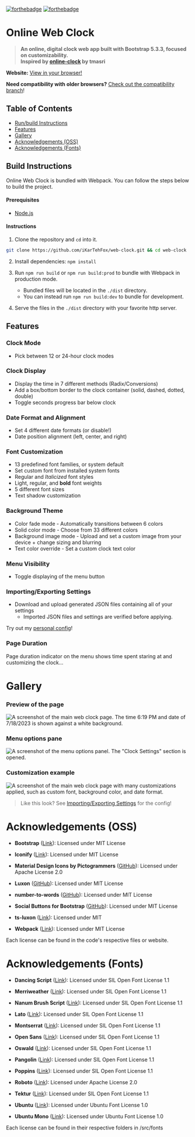 [![forthebadge](https://forthebadge.com/images/badges/built-with-love.svg)](https://forthebadge.com)
[![forthebadge](https://forthebadge.com/images/badges/works-on-my-machine-1.svg)](https://forthebadge.com)

# Online Web Clock
> **An online, digital clock web app built with Bootstrap 5.3.3, focused on customizability.  
Inspired by [online-clock](https://github.com/tmasri/online-clock) by tmasri**

**Website:** [View in your browser!](https://online-clock.pages.dev)

**Need compatibility with older browsers?** [Check out the compatibility branch](https://github.com/iKarTehFox/web-clock/tree/compatibility)!

## Table of Contents
- [Run/build Instructions](#build-instructions)
- [Features](#features)
- [Gallery](#gallery)
- [Acknowledgements (OSS)](#acknowledgements-oss)
- [Acknowledgements (Fonts)](#acknowledgements-fonts)

## Build Instructions
Online Web Clock is bundled with Webpack. You can follow the steps below to build the project.

#### Prerequisites
 - [Node.js](https://nodejs.org/)

#### Instructions
1. Clone the repository and `cd` into it.
```bash
git clone https://github.com/iKarTehFox/web-clock.git && cd web-clock
```
2. Install dependencies: `npm install`

3. Run `npm run build` or `npm run build:prod` to bundle with Webpack in production mode.
   - Bundled files will be located in the `./dist` directory.
   - You can instead run `npm run build:dev` to bundle for development.

4. Serve the files in the `./dist` directory with your favorite http server.

## Features
### Clock Mode
 - Pick between 12 or 24-hour clock modes
### Clock Display
 - Display the time in 7 different methods (Radix/Conversions)  
 - Add a box/bottom border to the clock container (solid, dashed, dotted, double)  
 - Toggle seconds progress bar below clock
### Date Format and Alignment
 - Set 4 different date formats (or disable!)  
 - Date position alignment (left, center, and right)
### Font Customization
 - 13 predefined font families, or system default  
 - Set custom font from installed system fonts  
 - Regular and _Italicized_ font styles  
 - Light, regular, and **bold** font weights  
 - 5 different font sizes  
 - Text shadow customization  
### Background Theme
 - Color fade mode - Automatically transitions between 6 colors  
 - Solid color mode - Choose from 33 different colors  
 - Background image mode - Upload and set a custom image from your device + change sizing and blurring  
 - Text color override - Set a custom clock text color
### Menu Visibility
 - Toggle displaying of the menu button
### Importing/Exporting Settings
 - Download and upload generated JSON files containing all of your settings  
   - Imported JSON files and settings are verified before applying.

 Try out my [personal config](/src/assets/usdonlineclock-preset.json)!
### Page Duration
 Page duration indicator on the menu shows time spent staring at and customizing the clock...
 
# Gallery
### Preview of the page  
 ![A screenshot of the main web clock page. The time 6:19 PM and date of 7/18/2023 is shown against a white background.](/src/assets/images/main.png)  
### Menu options pane
 ![A screenshot of the menu options panel. The "Clock Settings" section is opened.](/src/assets/images/menu.png)  
### Customization example
 ![A screenshot of the main web clock page with many customizations applied, such as custom font, background color, and date format.](/src/assets/images/customizable.png)  
 > Like this look? See [Importing/Exporting Settings](#importingexporting-settings) for the config!
 
# Acknowledgements (OSS)
- **Bootstrap** ([Link](https://getbootstrap.com/)): Licensed under MIT License
 
- **Iconify** ([Link](https://iconify.design)): Licensed under MIT License
 
- **Material Design Icons by Pictogrammers** ([GitHub](https://github.com/Templarian/MaterialDesign)): Licensed under Apache License 2.0
 
- **Luxon** ([GitHub](https://github.com/moment/luxon)): Licensed under MIT License
 
- **number-to-words** ([GitHub](https://github.com/marlun78/number-to-words)): Licensed under MIT License
 
- **Social Buttons for Bootstrap** ([GitHub](https://github.com/lipis/bootstrap-social)): Licensed under MIT License

- **ts-luxon** ([Link](https://www.npmjs.com/package/ts-luxon)): Licensed under MIT

- **Webpack** ([Link](https://webpack.js.org/)): Licensed under MIT License

Each license can be found in the code's respective files or website.
 
# Acknowledgements (Fonts)
 
- **Dancing Script** ([Link](https://fonts.google.com/specimen/Dancing+Script)): Licensed under SIL Open Font License 1.1

- **Merriweather** ([Link](https://fonts.google.com/specimen/Merriweather)): Licensed under SIL Open Font License 1.1

- **Nanum Brush Script** ([Link](https://fonts.google.com/specimen/Nanum+Brush+Script)): Licensed under SIL Open Font License 1.1
 
- **Lato** ([Link](https://fonts.google.com/specimen/Lato)): Licensed under SIL Open Font License 1.1
 
- **Montserrat** ([Link](https://fonts.google.com/specimen/Montserrat)): Licensed under SIL Open Font License 1.1
 
- **Open Sans** ([Link](https://fonts.google.com/specimen/Open+Sans)): Licensed under SIL Open Font License 1.1
 
- **Oswald** ([Link](https://fonts.google.com/specimen/Oswald)): Licensed under SIL Open Font License 1.1

- **Pangolin** ([Link](https://fonts.google.com/specimen/Pangolin)): Licensed under SIL Open Font License 1.1
 
- **Poppins** ([Link](https://fonts.google.com/specimen/Poppins)): Licensed under SIL Open Font License 1.1
 
- **Roboto** ([Link](https://fonts.google.com/specimen/Roboto)): Licensed under Apache License 2.0

- **Tektur** ([Link](https://fonts.google.com/specimen/Tektur)): Licensed under SIL Open Font License 1.1
 
- **Ubuntu** ([Link](https://fonts.google.com/specimen/Ubuntu)): Licensed under Ubuntu Font License 1.0
 
- **Ubuntu Mono** ([Link](https://fonts.google.com/specimen/Ubuntu+Mono)): Licensed under Ubuntu Font License 1.0
 
 Each license can be found in their respective folders in /src/fonts

